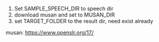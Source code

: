 1. Set SAMPLE_SPEECH_DIR to speech dir
2. download musan and set to MUSAN_DIR
3. set TARGET_FOLDER to the result dir, need exist already
   
musan: https://www.openslr.org/17/
